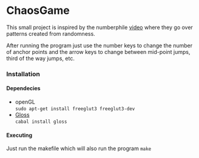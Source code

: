 # ChaosGame

This small project is inspired by the numberphile [video](https://www.youtube.com/watch?v=kbKtFN71Lfs) where they go over patterns created from randomness.

After running the program just use the number keys to change the number of anchor points and the arrow keys to change between mid-point jumps, third of the way jumps, etc.

### Installation

#### Dependecies
* openGL  
`sudo apt-get install freeglut3 freeglut3-dev`
* [Gloss](https://hackage.haskell.org/package/gloss)  
`cabal install gloss`

#### Executing
Just run the makefile which will also run the program
`make`

